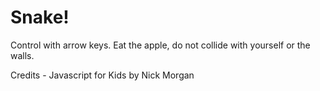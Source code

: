 # Snake!

Control with arrow keys. Eat the apple, do not collide with yourself or the walls.

Credits - Javascript for Kids by Nick Morgan
